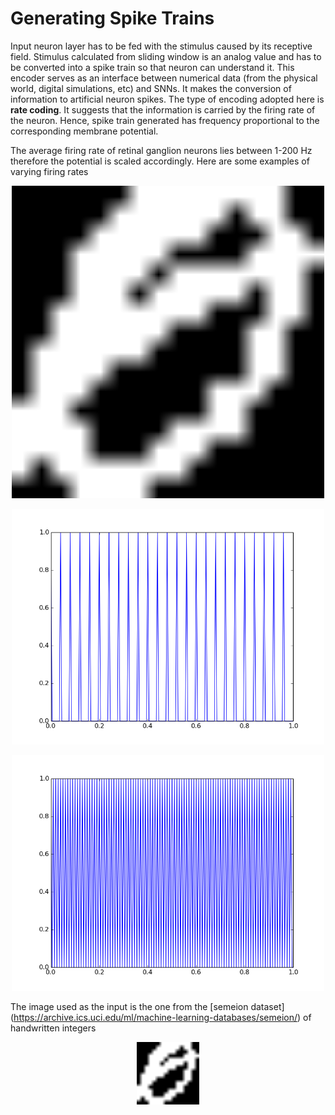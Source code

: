 # Generating Spike Trains

Input neuron layer has to be fed with the stimulus caused by its receptive field. Stimulus calculated from sliding window is an analog value and has to be converted into a spike train so that neuron can understand it. This encoder serves as an interface between numerical data (from the physical world, digital simulations, etc) and SNNs. It makes the conversion of information to artificial neuron spikes. The type of encoding adopted here is **rate coding**. It suggests that the information is carried by the firing rate of the neuron. Hence, spike train generated has frequency proportional to the corresponding membrane potential.

The average firing rate of retinal ganglion neurons lies between 1-200 Hz therefore the potential is scaled accordingly. Here are some examples of varying firing rates
<p align="center">
  <img src="/images/1.png" width="500"/>
</p>
<p align="center">
  <img src="/images/2.png" width="500"/>
</p>
<p align="center">
  <img src="/images/3.png" width="500"/>
</p>

The image used as the input is the one from the [semeion dataset] (https://archive.ics.uci.edu/ml/machine-learning-databases/semeion/) of handwritten integers
<p align="center">
  <img src="/images/test.png" width="100"/>
</p>
